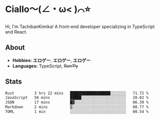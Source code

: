 # Ciallo～(∠・ω< )⌒⭐️

Hi, I'm TachibanKimika! A front-end developer specializing in TypeScript and React.

## About
- **Hobbies:** **エロゲー**, **エロゲー**, **エロゲー**
- **Languages:** TypeScript, ~~Ren’Py~~

## Stats
<!--START_SECTION:waka-->

```txt
Rust         3 hrs 22 mins   ██████████████████░░░░░░░   71.72 %
JavaScript   56 mins         █████░░░░░░░░░░░░░░░░░░░░   20.02 %
JSON         17 mins         █▓░░░░░░░░░░░░░░░░░░░░░░░   06.39 %
Markdown     2 mins          ▒░░░░░░░░░░░░░░░░░░░░░░░░   00.77 %
TOML         1 min           ░░░░░░░░░░░░░░░░░░░░░░░░░   00.54 %
```

<!--END_SECTION:waka-->

<!-- ![Metrics](https://metrics.lecoq.io/TachibanaKimika?template=classic&base.activity=0&base.community=0&base.repositories=0&languages=1&isocalendar=1&isocalendar.duration=half-year&languages.limit=8&languages.sections=most-used&languages.colors=github&languages.threshold=0%25&languages.indepth=false&languages.recent.load=300&languages.recent.days=14&config.timezone=Asia%2FShanghai)
 -->
